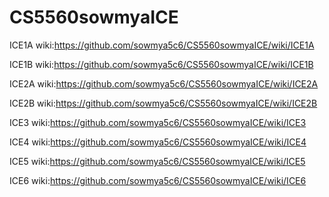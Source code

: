 # CS5560sowmyaICE

ICE1A wiki:https://github.com/sowmya5c6/CS5560sowmyaICE/wiki/ICE1A

ICE1B wiki:https://github.com/sowmya5c6/CS5560sowmyaICE/wiki/ICE1B

ICE2A wiki:https://github.com/sowmya5c6/CS5560sowmyaICE/wiki/ICE2A

ICE2B wiki:https://github.com/sowmya5c6/CS5560sowmyaICE/wiki/ICE2B

ICE3 wiki:https://github.com/sowmya5c6/CS5560sowmyaICE/wiki/ICE3

ICE4 wiki:https://github.com/sowmya5c6/CS5560sowmyaICE/wiki/ICE4

ICE5 wiki:https://github.com/sowmya5c6/CS5560sowmyaICE/wiki/ICE5

ICE6 wiki:https://github.com/sowmya5c6/CS5560sowmyaICE/wiki/ICE6
